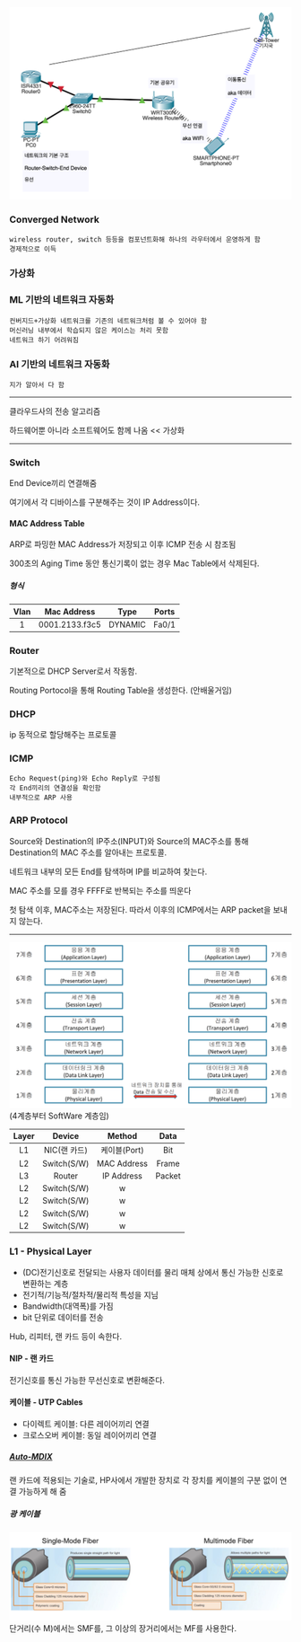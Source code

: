 ![img1](image1.png)

### Converged Network

    wireless router, switch 등등을 컴포넌트화해 하나의 라우터에서 운영하게 함
    경제적으로 이득 

### 가상화

### ML 기반의 네트워크 자동화

    컨버지드+가상화 네트워크를 기존의 네트워크처럼 볼 수 있어야 함 
    머신러닝 내부에서 학습되지 않은 케이스는 처리 못함
    네트워크 하기 어려워짐 

### AI 기반의 네트워크 자동화

    지가 알아서 다 함 

***

클라우드사의 전송 알고리즘

하드웨어뿐 아니라 소프트웨어도 함께 나옴 << 가상화
***
### Switch

End Device끼리 연결해줌

여기에서 각 디바이스를 구분해주는 것이 IP Address이다.

#### MAC Address Table

ARP로 파밍한 MAC Address가 저장되고 이후 ICMP 전송 시 참조됨

300초의 Aging Time 동안 통신기록이 없는 경우 Mac Table에서 삭제된다.

##### 형식

|Vlan|Mac Address|Type|Ports|
|:-:|:-:|:-:|:-:|
|1|0001.2133.f3c5|DYNAMIC|Fa0/1|

### Router

기본적으로 DHCP Server로서 작동함.

Routing Portocol을 통해 Routing Table을 생성한다. (안배울거임)

### DHCP

ip 동적으로 할당해주는 프로토콜

### ICMP
    Echo Request(ping)와 Echo Reply로 구성됨
    각 End끼리의 연결성을 확인함
    내부적으로 ARP 사용

### ARP Protocol
Source와 Destination의 IP주소(INPUT)와 Source의 MAC주소를 통해
Destination의 MAC 주소를 알아내는 프로토콜.

네트워크 내부의 모든 End를 탐색하며 IP를 비교하여 찾는다.

MAC 주소를 모를 경우 FFFF로 반복되는 주소를 띄운다

첫 탐색 이후, MAC주소는 저장된다. 따라서 이후의 ICMP에서는 ARP packet을 보내지 않는다.

***

![OSI 7](image2.png)
(4계층부터 SoftWare 계층임)

| Layer | Device | Method | Data |
|:-:|:-:|:-:|:-:|
| L1 | NIC(랜 카드) | 케이블(Port) | Bit |
| L2 | Switch(S/W) | MAC Address | Frame |
| L3 | Router | IP Address | Packet |
| L2 | Switch(S/W) | w |  |
| L2 | Switch(S/W) | w |  |
| L2 | Switch(S/W) | w |  |
| L2 | Switch(S/W) | w |  |


### L1 - Physical Layer

* (DC)전기신호로 전달되는 사용자 데이터를 물리 매체 상에서 통신 가능한 신호로 변환하는 계층 
* 전기적/기능적/절차적/물리적 특성을 지님
* Bandwidth(대역폭)를 가짐
* bit 단위로 데이터를 전송

Hub, 리피터, 랜 카드 등이 속한다.

#### NIP - 랜 카드

전기신호를 통신 가능한 무선신호로 변환해준다.

#### 케이블 - UTP Cables
- 다이렉트 케이블: 다른 레이어끼리 연결
- 크로스오버 케이블: 동일 레이어끼리 연결

##### [Auto-MDIX](https://www.hp.com/hpinfo/abouthp/iplicensing/automdix.html)

랜 카드에 적용되는 기술로, HP사에서 개발한 장치로 각 장치를 케이블의 구분 없이 연결 가능하게 해 줌 

##### 광 케이블

![image3.png](image3.png)
단거리(수 M)에서는 SMF를, 그 이상의 장거리에서는 MF를 사용한다.